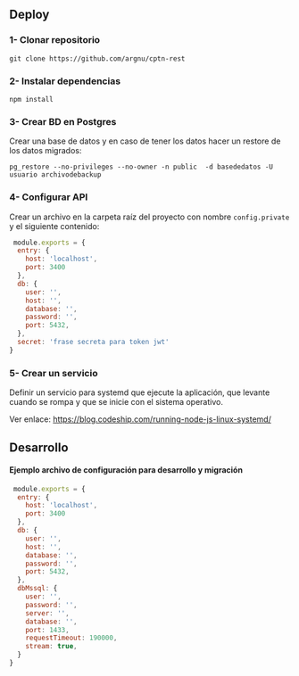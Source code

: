 ## Deploy

### 1- Clonar repositorio

`git clone https://github.com/argnu/cptn-rest`

### 2- Instalar dependencias

`npm install`

### 3- Crear BD en Postgres

Crear una base de datos y en caso de tener los datos hacer un restore de los datos migrados:

`pg_restore --no-privileges --no-owner -n public  -d basededatos -U usuario archivodebackup`

### 4- Configurar API

Crear un archivo en la carpeta raíz del proyecto con nombre `config.private` y
el siguiente contenido:

```javascript
 module.exports = {
  entry: {
    host: 'localhost',
    port: 3400
  },
  db: {
    user: '',
    host: '',
    database: '',
    password: '',
    port: 5432,
  },
  secret: 'frase secreta para token jwt'
}
```

### 5- Crear un servicio

Definir un servicio para systemd que ejecute la aplicación, que levante cuando se rompa y que se inicie con el sistema operativo.

Ver enlace: https://blog.codeship.com/running-node-js-linux-systemd/


## Desarrollo

#### Ejemplo archivo de configuración para desarrollo y migración
```javascript
 module.exports = {
  entry: {
    host: 'localhost',
    port: 3400
  },
  db: {
    user: '',
    host: '',
    database: '',
    password: '',
    port: 5432,
  },
  dbMssql: {
    user: '',
    password: '',
    server: '',
    database: '',
    port: 1433,
    requestTimeout: 190000,
    stream: true,
  }
}
```
